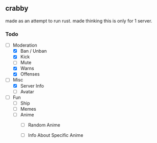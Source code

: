 ## crabby

made as an attempt to run rust. made thinking this is only for 1 server. 

### Todo

- [ ] Moderation
    - [x] Ban / Unban 
    - [x] Kick 
    - [ ] Mute
    - [x] Warns
    - [x] Offenses
- [ ] Misc
    - [x] Server Info 
    - [ ] Avatar
- [ ] Fun
    - [ ] Ship
    - [ ] Memes
    - [ ] Anime
        - [ ] Random Anime
        - [ ] Info About Specific Anime

